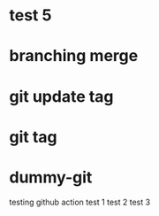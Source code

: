 # test 5
# branching merge
# git update tag
# git tag
# dummy-git
testing github action
test 1
test 2
test 3
